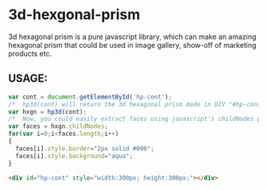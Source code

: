 # 3d-hexgonal-prism
3d hexagonal prism is a pure javascript library, which can make an amazing hexagonal prism that could be used in image gallery, show-off of marketing products etc.
## USAGE:

```javascript
var cont = document.getElementById('hp-cont');
/*  hp3d(cont) will return the 3d hexagonal prism made in DIV "#hp-cont"  */
var hxgn = hp3d(cont);
/*  Now, you could easily extract faces using javascript's childNodes property  */
var faces = hxgn.childNodes;
for(var i=0;i<faces.length;i++)
{
  faces[i].style.border="2px solid #000";
  faces[i].style.background="aqua";
}
```

```html
<div id="hp-cont" style="width:300px; height:300px;"></div>
```

